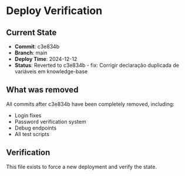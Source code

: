 # Deploy Verification

## Current State
- **Commit**: c3e834b
- **Branch**: main  
- **Deploy Time**: 2024-12-12
- **Status**: Reverted to c3e834b - fix: Corrigir declaração duplicada de variáveis em knowledge-base

## What was removed
All commits after c3e834b have been completely removed, including:
- Login fixes
- Password verification system
- Debug endpoints
- All test scripts

## Verification
This file exists to force a new deployment and verify the state.